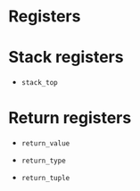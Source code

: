 # Registers

# Stack registers

*   `stack_top`

# Return registers

*   `return_value`

*   `return_type`

*   `return_tuple`
